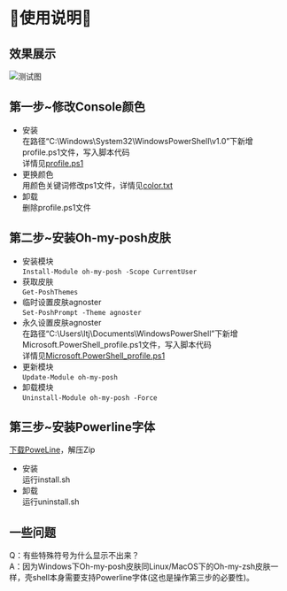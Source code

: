 # **🤣使用说明🤣**
## 效果展示
![测试图](https://github.com/leetingjiu/ps1/blob/f2b812a0535b654674f798b899391d13a3cf4ede/test.jpg)
## 第一步~修改Console颜色
* 安装<br>
在路径“C:\Windows\System32\WindowsPowerShell\v1.0”下新增profile.ps1文件，写入脚本代码<br>
详情见[profile.ps1](https://github.com/leetingjiu/ps1/blob/0c073da7126fa2703757098eea6422a8f63c96d1/profile.ps1)
* 更换颜色<br>
用颜色关键词修改ps1文件，详情见[color.txt](https://github.com/leetingjiu/ps1/blob/0c073da7126fa2703757098eea6422a8f63c96d1/color.txt)
* 卸载<br>
删除profile.ps1文件
## 第二步~安装Oh-my-posh皮肤
* 安装模块<br>`Install-Module oh-my-posh -Scope CurrentUser`
* 获取皮肤<br>`Get-PoshThemes`
* 临时设置皮肤agnoster<br>`Set-PoshPrompt -Theme agnoster`
* 永久设置皮肤agnoster<br>
在路径“C:\Users\ltj\Documents\WindowsPowerShell”下新增Microsoft.PowerShell_profile.ps1文件，写入脚本代码<br>
详情见[Microsoft.PowerShell_profile.ps1](https://github.com/leetingjiu/ps1/blob/0c073da7126fa2703757098eea6422a8f63c96d1/Microsoft.PowerShell_profile.ps1)
* 更新模块<br>
`Update-Module oh-my-posh`
* 卸载模块<br>
`Uninstall-Module oh-my-posh -Force`
## 第三步~安装Powerline字体
[下载PoweLine](https://github.com/powerline/fonts.git)，解压Zip
* 安装<br>
运行install.sh
* 卸载<br>
运行uninstall.sh
## 一些问题
Q：有些特殊符号为什么显示不出来？<br>
A：因为Windows下Oh-my-posh皮肤同Linux/MacOS下的Oh-my-zsh皮肤一样，壳shell本身需要支持Powerline字体(这也是操作第三步的必要性)。
